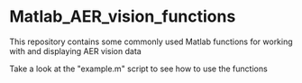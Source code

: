 # Matlab_AER_vision_functions
This repository contains some commonly used Matlab functions for working with and displaying AER vision data

Take a look at the "example.m" script to see how to use the functions
